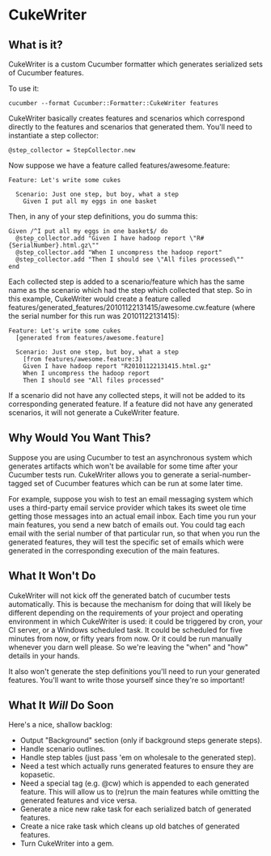 CukeWriter
==========

What is it?
-----------

CukeWriter is a custom Cucumber formatter which generates serialized sets of Cucumber features.

To use it:

    cucumber --format Cucumber::Formatter::CukeWriter features

CukeWriter basically creates features and scenarios which correspond directly to the features
and scenarios that generated them.  You'll need to instantiate a step collector:

    @step_collector = StepCollector.new

Now suppose we have a feature called features/awesome.feature:

    Feature: Let's write some cukes
    
      Scenario: Just one step, but boy, what a step
        Given I put all my eggs in one basket

Then, in any of your step definitions, you do summa this:

    Given /^I put all my eggs in one basket$/ do
      @step_collector.add "Given I have hadoop report \"R#{SerialNumber}.html.gz\""
      @step_collector.add "When I uncompress the hadoop report"
      @step_collector.add "Then I should see \"All files processed\""
    end

Each collected step is added to a scenario/feature which has the same name as the scenario
which had the step which collected that step.  So in this example, CukeWriter would create
a feature called features/generated_features/20101122131415/awesome.cw.feature (where the
serial number for this run was 20101122131415):

    Feature: Let's write some cukes
      [generated from features/awesome.feature]
    
      Scenario: Just one step, but boy, what a step
        [from features/awesome.feature:3]
        Given I have hadoop report "R20101122131415.html.gz"
        When I uncompress the hadoop report
        Then I should see "All files processed"

If a scenario did not have any collected steps, it will not be added to its corresponding
generated feature.  If a feature did not have any generated scenarios, it will not generate
a CukeWriter feature.

Why Would You Want This?
------------------------

Suppose you are using Cucumber to test an asynchronous system which generates artifacts which won't
be available for some time after your Cucumber tests run.  CukeWriter allows you to generate a
serial-number-tagged set of Cucumber features which can be run at some later time.

For example, suppose you wish to test an email messaging system which uses a third-party email
service provider which takes its sweet ole time getting those messages into an actual email inbox.
Each time you run your main features, you send a new batch of emails out.  You could tag each email
with the serial number of that particular run, so that when you run the generated features, they
will test the specific set of emails which were generated in the corresponding execution of the
main features.

What It Won't Do
----------------

CukeWriter will not kick off the generated batch of cucumber tests automatically.  This is because
the mechanism for doing that will likely be different depending on the requirements of your project
and operating environment in which CukeWriter is used:  it could be triggered by cron, your CI server,
or a Windows scheduled task.  It could be scheduled for five minutes from now, or fifty years from
now.  Or it could be run manually whenever you darn well please.  So we're leaving the "when" and 
"how" details in your hands.

It also won't generate the step definitions you'll need to run your generated features.  You'll want
to write those yourself since they're so important!

What It _Will_ Do Soon
--------------------

Here's a nice, shallow backlog:

 *   Output "Background" section (only if background steps generate steps).
 *   Handle scenario outlines.
 *   Handle step tables (just pass 'em on wholesale to the generated step).
 *   Need a test which actually runs generated features to ensure they are kopasetic.
 *   Need a special tag (e.g. @cw) which is appended to each generated feature.  This will allow
     us to (re)run the main features while omitting the generated features and vice versa.
 *   Generate a nice new rake task for each serialized batch of generated features.
 *   Create a nice rake task which cleans up old batches of generated features.
 *   Turn CukeWriter into a gem.

